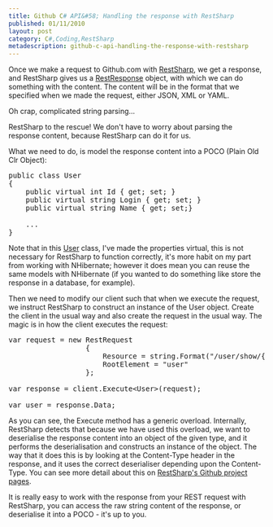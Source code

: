 ```yaml
---
title: Github C# API&#58; Handling the response with RestSharp
published: 01/11/2010
layout: post
category: C#,Coding,RestSharp
metadescription: github-c-api-handling-the-response-with-restsharp
---
```

Once we make a request to Github.com with <a title="RestSharp.org" href="http://restsharp.org/" target="_blank">RestSharp</a>, we get a response, and RestSharp gives us a <a title="RestResponse class in RestSharp on github.com" href="http://github.com/johnsheehan/RestSharp/blob/master/RestSharp/RestResponse.cs" target="_blank">RestResponse</a> object, with which we can do something with the content. The content will be in the format that we specified when we made the request, either JSON, XML or YAML.

Oh crap, complicated string parsing...

RestSharp to the rescue! We don't have to worry about parsing the response content, because RestSharp can do it for us.

What we need to do, is model the response content into a POCO (Plain Old Clr Object):
<pre class="brush: csharp">public class User
{
	public virtual int Id { get; set; }
	public virtual string Login { get; set; }
	public virtual string Name { get; set;}

	...
}</pre>
Note that in this <a title="User class in the csharp-github-api project" href="http://github.com/sgrassie/csharp-github-api/blob/master/csharp-github-api/Models/User.cs" target="_blank">User</a> class, I've made the properties virtual, this is not necessary for RestSharp to function correctly, it's more habit on my part from working with NHibernate; however it does mean you can reuse the same models with NHibernate (if you wanted to do something like store the response in a database, for example).

Then we need to modify our client such that when we execute the request, we instruct RestSharp to construct an instance of the User object. Create the client in the usual way and also create the request in the usual way. The magic is in how the client executes the request:
<pre class="brush: csharp">var request = new RestRequest
				  {
					  Resource = string.Format("/user/show/{0}", username),
					  RootElement = "user"
				  };

var response = client.Execute&lt;User&gt;(request);

var user = response.Data;</pre>
As you can see, the Execute method has a generic overload. Internally, RestSharp detects that because we have used this overload, we want to deserialise the response content into an object of the given type, and it performs the deserialisation and constructs an instance of the object. The way that it does this is by looking at the Content-Type header in the response, and it uses the correct deserialiser depending upon the Content-Type. You can see more detail about this on <a href="http://github.com/johnsheehan/RestSharp/blob/master/RestSharp/RestClient.cs" target="_blank">RestSharp's Github project pages</a>.

It is really easy to work with the response from your REST request with RestSharp, you can access the raw string content of the response, or deserialise it into a POCO - it's up to you.
